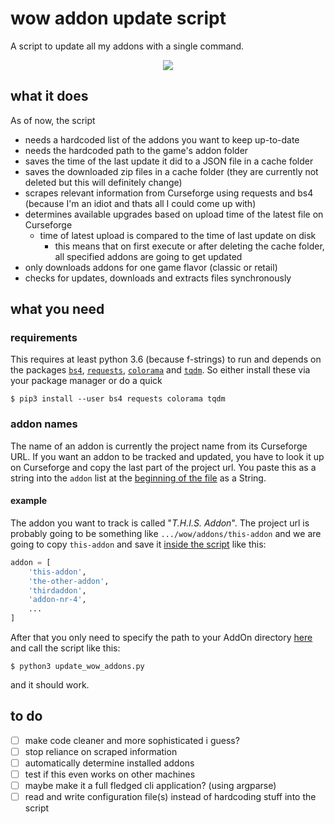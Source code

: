 # wow addon update script
A script to update all my addons with a single command.

<center><img src="https://i.imgur.com/XEYQ2I1.gif"></center>

## what it does
As of now, the script
* needs a hardcoded list of the addons you want to keep up-to-date
* needs the hardcoded path to the game's addon folder
* saves the time of the last update it did to a JSON file in a cache folder
* saves the downloaded zip files in a cache folder (they are currently not deleted but this will
    definitely change)
* scrapes relevant information from Curseforge using requests and bs4 (because I'm an idiot and
    thats all I could come up with)
* determines available upgrades based on upload time of the latest file on Curseforge
    * time of latest upload is compared to the time of last update on disk
        * this means that on first execute or after deleting the cache folder, all specified addons are going
            to get updated
* only downloads addons for one game flavor (classic or retail)
* checks for updates, downloads and extracts files synchronously

## what you need
### requirements
This requires at least python 3.6 (because f-strings) to run and depends on the packages [`bs4`](https://www.crummy.com/software/BeautifulSoup/), [`requests`](https://2.python-requests.org/en/master/), [`colorama`](https://github.com/tartley/colorama)
and [`tqdm`](https://tqdm.github.io/). So either install these via your package manager or do a quick
```
$ pip3 install --user bs4 requests colorama tqdm
```

### addon names
The name of an addon is currently the project name from its Curseforge URL.
If you want an addon to be tracked and updated, you have to look it up on 
Curseforge and copy the last part of the project url. You paste this as a string into the `addon` list at the [beginning of the file](https://github.com/freeshrugsxd/wow-addon-updater/blob/master/update_wow_addons.py#L13) as a String.



#### example
The addon you want to track is called "<i>T.H.I.S. Addon</i>".
The project url is probably going to be something like `.../wow/addons/this-addon` and we are
going to copy `this-addon` and save it [inside the script](https://github.com/freeshrugsxd/wow-addon-updater/blob/master/update_wow_addons.py#L13) like this:

```python
addon = [
    'this-addon',
    'the-other-addon',
    'thirdaddon',
    'addon-nr-4',
    ...
]
```

After that you only need to specify the path to your AddOn directory
[here](https://github.com/freeshrugsxd/wow-addon-updater/blob/master/update_wow_addons.py#L57) and call the script like this: 

```
$ python3 update_wow_addons.py
```
and it should work.


## to do
* [ ] make code cleaner and more sophisticated i guess?
* [ ] stop reliance on scraped information
* [ ] automatically determine installed addons
* [ ] test if this even works on other machines
* [ ] maybe make it a full fledged cli application? (using argparse)
* [ ] read and write configuration file(s) instead of hardcoding stuff into the script
